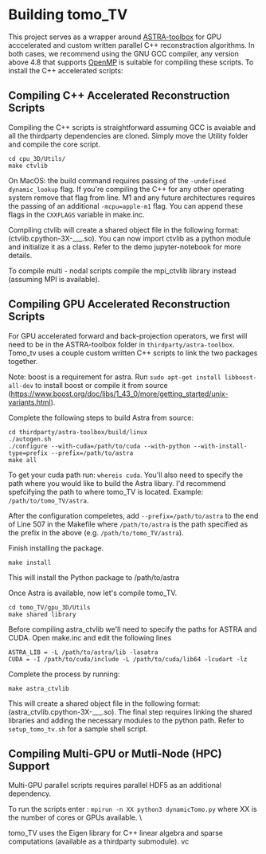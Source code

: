 # Building tomo_TV

This project serves as a wrapper around [ASTRA-toolbox](https://github.com/astra-toolbox/astra-toolbox) for GPU acccelerated and custom written parallel C++ reconstraction algorithms. In both cases, we recommend using the GNU GCC compiler, any version above 4.8 that supports [OpenMP](https://gcc.gnu.org/wiki/openmp) is suitable for compiling these scripts. To install the C++ accelerated scripts:

## Compiling C++ Accelerated Reconstruction Scripts

Compiling the C++ scripts is straightforward assuming GCC is avaiable and all the thirdparty dependencies are cloned. Simply move the Utility folder and compile the core script.

    cd cpu_3D/Utils/
    make ctvlib

On MacOS: the build command requires passing of the `-undefined dynamic_lookup` flag.  If you're compiling the C++ for any other operating system remove that flag from line. M1 and any future architectures requires the passing of an additional  `-mcpu=apple-m1` flag. You can append these flags in the `CXXFLAGS` variable in make.inc. 

Compiling ctvlib will create a shared object file in the following format: (ctvlib.cpython-3X-___.so). You can now import ctvlib as a python module and initialize it as a class. Refer to the demo jupyter-notebook for  more details. 

To compile multi - nodal scripts compile the mpi_ctvlib library instead (assuming MPI is available).

## Compiling GPU Accelerated Reconstruction Scripts

For GPU accelerated forward and back-projection operators, we first will need to be in the ASTRA-toolbox folder in `thirdparty/astra-toolbox`. Tomo_tv uses a couple custom written C++ scripts to link the two packages together.

Note: boost is a requirement for astra. Run `sudo apt-get install libboost-all-dev` to install boost or compile it from source (https://www.boost.org/doc/libs/1_43_0/more/getting_started/unix-variants.html).  

Complete the following steps to build Astra from source:

    cd thirdparty/astra-toolbox/build/linux
    ./autogen.sh
    ./configure --with-cuda=/path/to/cuda --with-python --with-install-type=prefix --prefix=/path/to/astra
    make all

To get your cuda path run: `whereis cuda`. You'll also need to specify the path where you would like to build the Astra libary. I'd recommend spefcifying the path to where tomo_TV is located. Example: `/path/to/tomo_TV/astra`.

After the configuration compeletes, add `--prefix=/path/to/astra` to the end of Line 507 in the Makefile where `/path/to/astra` is the path specified as the prefix in the above (e.g. `/path/to/tomo_TV/astra`). 

Finish installing the package.

    make install 

This will install the Python package to /path/to/astra

Once Astra is available, now let's compile tomo_TV. 

    cd tomo_TV/gpu_3D/Utils
    make shared library

Before compiling astra_ctvlib we'll need to specify the paths for ASTRA and CUDA. Open make.inc and edit the following lines 

    ASTRA_LIB = -L /path/to/astra/lib -lasatra
    CUDA = -I /path/to/cuda/include -L /path/to/cuda/lib64 -lcudart -lz

Complete the process by running: 

    make astra_ctvlib

This will create a shared object file in the following format: (astra_ctvlib.cpython-3X-___.so). The final step requires linking the shared libraries and adding the necessary modules to the python path. Refer to `setup_tomo_tv.sh` for a sample shell script. 

## Compiling Multi-GPU or Mutli-Node (HPC) Support

Multi-GPU parallel scripts requires parallel HDF5 as an additional dependency. 

To run the scripts enter : `mpirun -n XX python3 dynamicTomo.py` where XX is the number of cores or GPUs available. \\

tomo_TV uses the Eigen library for C++ linear algebra and sparse computations (available as a thirdparty submodule).  vc
